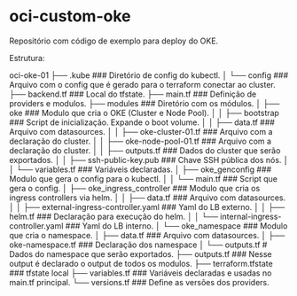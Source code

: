 # oci-custom-oke
Repositório com código de exemplo para deploy do OKE.

Estrutura: 

oci-oke-01
├── .kube ### Diretório de config do kubectl.
│   └── config ### Arquivo com o config que é gerado para o terraform conectar ao cluster.
├── backend.tf ### Local do tfstate.
├── main.tf ### Definição de providers e modulos.
├── modules ### Diretório com os módulos.
│   ├── oke ### Modulo que cria o OKE (Cluster e Node Pool).
│   │   ├── bootstrap ### Script de inicialização. Expande o boot volume.
│   │   ├── data.tf ### Arquivo com datasources.
│   │   ├── oke-cluster-01.tf ### Arquivo com a declaração do cluster.
│   │   ├── oke-node-pool-01.tf ### Arquivo com a declaração do cluster.
│   │   ├── outputs.tf ### Dados do cluster que serão exportados.
│   │   ├── ssh-public-key.pub ### Chave SSH pública dos nós.
│   │   └── variables.tf ### Variáveis declaradas.
│   ├── oke_genconfig ### Modulo que gera o config para o kubectl.
│   │   └── main.tf ### Script que gera o config.
│   ├── oke_ingress_controller ### Modulo que cria os ingress controllers via helm.
│   │   ├── data.tf ### Arquivo com datasources.
│   │   ├── external-ingress-controller.yaml ### Yaml do LB externo.
│   │   ├── helm.tf ### Declaração para execução do helm.
│   │   └── internal-ingress-controller.yaml ### Yaml do LB interno.
│   └── oke_namespace ### Modulo que cria o namespace.
│       ├── data.tf ### Arquivo com datasources.
│       ├── oke-namespace.tf ### Declaração dos namespace
│       └── outputs.tf # Dados do namespace que serão exportados.
├── outputs.tf ### Nesse output é declarado o output de todos os modulos.
├── terraform.tfstate ### tfstate local
├── variables.tf ### Variáveis declaradas e usadas no main.tf principal.
└── versions.tf ### Define as versões dos providers.
